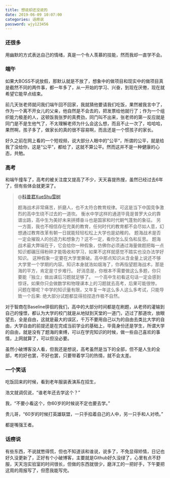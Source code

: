 ```yaml
---
title: 想说却还没说的
date: 2019-06-09 10:07:00
categories: 话痨说
password: wjy123456
---
```


### 还很多

<!-- more -->

用幽默的方式表达自己的情绪，真是一个令人羡慕的技能，然而我却一直学不会。

### 端午

如果大BOSS不说放假，那默认就是不放了，想象中的做项目和现实中的做项目真是截然不同的两件事，都一年多了，从一开始的学习、兴奋，到现在厌倦，现在就希望它能早点结束。

前几天张老师就问我们端午回不回家，我就猜他要请我们吃饭，果然被我言中了，作为一个离不开女儿的父亲，他自然是不会去的，把发票给他就行了；作为一个组织能力极差的人，这顿饭我张罗的真费劲，同门叫不出来，张老师的第一反应就是同门是不是生他气了，不太理解老师为什么会这么想，而且不止一次了，哈哈哈，果然啊，孩子多了，做家长的真的很不容易啊，而且还是一个惯孩子的家长。

好久之前在网上看的一个短视频，说大部分人眼中的”公平“，所谓的公平，就是给我了没给你，这是“公平”，都给了，这就不算公平。然而这并不是一种健康的心态，共勉。

### 高考

和端午撞车了，高考的被关注度又提高了不少，天天喜提热搜，虽然已经过去6年了，但有些体会就更深了。

>@[科普君XueShu雪树](https://weibo.com/xuebaxueshu)
>
>题海战术非常痛苦，折磨人，也不太符合教育规律。可这是当下中国竞争激烈的高中生绕不过去的一道坎。
>衡水中学这样的通道毕竟是普罗大众的靠谱出路，高中生为美好未来拼搏奋斗也是国家和时代朝气蓬勃的象征。
>另一方面，我也不相信存在完美的教育，任何时代的教育都不会尽如人意，幻想通过教育改革有朝一日就能轻轻松松上大学也是幼稚的。
>题海战术是否一定会摧毁人的创造力和想象力？这不一定，看你怎么反刍和反思。
>题海战术最大弊端在于，它会给你一种假象，仿佛你必须通过海量做题把每一点知识都碾压得粉碎才能吸收和学习，如果不这样就感觉不踏实也没办法学好知识。
>这种假象一定要在大学里撕破。高中那点知识从含金量上说还不够大学里一个学期的内容。知识本身就浩如烟海了，你再指望题海战术，那是海的平方，肯定是寸步难行。
>好消息是，你根本不需要做这么多题，你只要能『独立』做出课后习题就足够了。
>一个高中生初看这句话一定会感到惊讶。如果你只会做数学和物理课本上的习题就去高考，后果可能很惨。
>问题在哪呢？中学的知识量有限，又年复一年这么多人这么多考试，只能导致一个后果:
>绝大部分试题都显得扭捏造作极不自然。

对于智商在Baseline徘徊的我们，高中的大部分时间都是在刷题，从老师的灌输到自己的憧憬，都认为大学的校门就是从地狱到天堂的一道门，迈过了那道坎，放眼望去，全是自由，这就是最大的误区，千万不要用自己以为的自由去类比大学的自由，大学自由的前提还是在完成当前学业的基础上，毕竟身份还是学生，所谓大学的自由，就是没有了题海的束缚，可以在学完知识的时候，做一些自己喜欢的事情，上网就算了，可以但没必要。

虽然小破博客没人看，但我还是想说，高考虽然是当下的全部，但不是人生的全部，考的好也罢，不好也罢，只要带着学习的热情，就不会太差。

### 一个笑话

吃饭回来的时候，看到老年服装表演系在招生，

浩文就调侃说，“谁老年还去学这个？”

我，“不要小看这个，你60岁的时候说不定也要去学。”

贵儿哥，“60岁的时候打英雄联盟，一只手掐着自己的人中，另一只手和人对喷。”

都是嘴强王者。

### 话痨说

有些东西，不说就憋得慌，但也不知道该和谁说，说多了，不免显得矫情，日记也好久没更新了，正好有个小破博客，主要就是Github好久没绿了，心里有点不舒服，天天泡实验室的时间很长，但做的东西就很少，磨洋工的一把好手，下午要把这周的周报写了，但愿我能写完。

